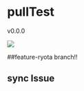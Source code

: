 # pullTest

v0.0.0

![](https://img.shields.io/badge/version-1.0.0-990000.svg)

##feature-ryota branch!!

## sync Issue
